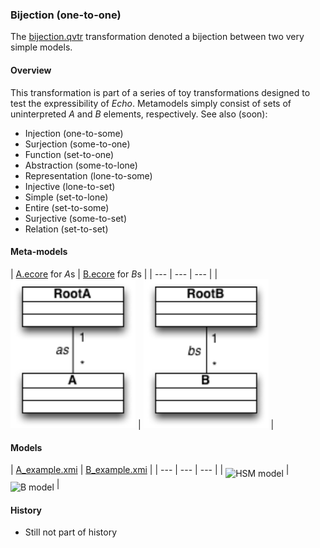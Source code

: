 ### Bijection (one-to-one)
The [bijection.qvtr](bijection.qvtr) transformation denoted a bijection between two very simple models.

#### Overview
This transformation is part of a series of toy transformations designed to test the expressibility of *Echo*. Metamodels simply consist of sets of uninterpreted *A* and *B* elements, respectively. See also (soon):
* Injection (one-to-some)
* Surjection (some-to-one)
* Function (set-to-one)
* Abstraction (some-to-lone)
* Representation (lone-to-some)
* Injective (lone-to-set)
* Simple (set-to-lone)
* Entire (set-to-some)
* Surjective (some-to-set)
* Relation (set-to-set)

#### Meta-models
| [A.ecore](../../../metamodels/bijection/A.ecore) for *A*s | [B.ecore](../../../metamodels/bijection/B.ecore) for *B*s |
| --- | --- | --- |
| <img src="../../../metamodels/bijection/images/A_metamodel.png" alt="A metamodel" width="200px"> | <img src="../../../metamodels/bijection/images/B_metamodel.png" alt="B metamodel" width="200px"> |

#### Models
| [A_example.xmi](../../../models/bijection/A_example.xmi) | [B_example.xmi](../../../models/bijection/B_example.xmi) |
| --- | --- | --- |
| <img src="../../../models/bijection/images/A_model.png" alt="HSM model" width="200px" align="middle"/> | <img src="../../../models/bijection/images/B_model.png" alt="B model" width="200px" align="middle"/> |

#### History
* Still not part of history